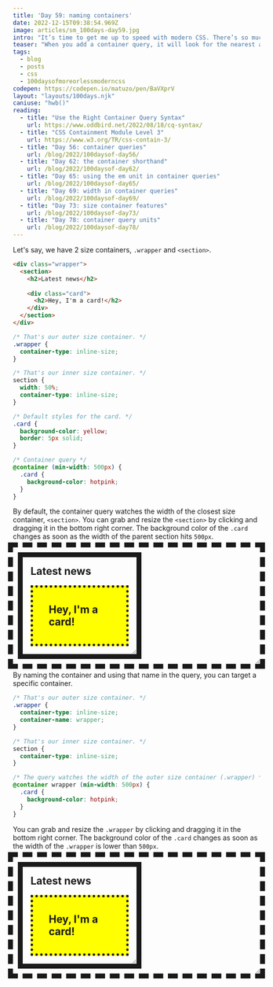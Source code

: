 ```yaml
---
title: 'Day 59: naming containers'
date: 2022-12-15T09:38:54.969Z
image: articles/sm_100days-day59.jpg
intro: "It’s time to get me up to speed with modern CSS. There’s so much new in CSS that I know too little about. To change that I’ve started [#100DaysOfMoreOrLessModernCSS](/blog/2022/100-days-of-more-or-less-modern-css/). Why more or less modern CSS? Because some topics will be about cutting-edge features, while other stuff has been around for quite a while already, but I just have little to no experience with it."
teaser: "When you add a container query, it will look for the nearest ancestor container, by default. If you have multiple nested containers or if you just want to make sure that your query uses the right container, you can name containers and query them specifically."
tags:
  - blog
  - posts
  - css
  - 100daysofmoreorlessmoderncss
codepen: https://codepen.io/matuzo/pen/BaVXprV
layout: "layouts/100days.njk"
caniuse: "hwb()"
reading:
  - title: "Use the Right Container Query Syntax"
    url: https://www.oddbird.net/2022/08/18/cq-syntax/
  - title: "CSS Containment Module Level 3"
    url: https://www.w3.org/TR/css-contain-3/
  - title: "Day 56: container queries"
    url: /blog/2022/100daysof-day56/
  - title: "Day 62: the container shorthand"
    url: /blog/2022/100daysof-day62/
  - title: "Day 65: using the em unit in container queries"
    url: /blog/2022/100daysof-day65/
  - title: "Day 69: width in container queries"
    url: /blog/2022/100daysof-day69/
  - title: "Day 73: size container features"
    url: /blog/2022/100daysof-day73/
  - title: "Day 78: container query units"
    url: /blog/2022/100daysof-day78/
---
```

Let's say, we have 2 size containers, `.wrapper`  and `<section>`.

```html
<div class="wrapper">
  <section>
    <h2>Latest news</h2>
    
    <div class="card">
      <h2>Hey, I'm a card!</h2>
    </div>
  </section>
</div>
```

```css
/* That's our outer size container. */
.wrapper {
  container-type: inline-size;
}

/* That's our inner size container. */
section {
  width: 50%;
  container-type: inline-size;
}

/* Default styles for the card. */
.card {
  background-color: yellow;
  border: 5px solid;
}

/* Container query */
@container (min-width: 500px) {
  .card {
    background-color: hotpink;
  }
}
```

<style>
  [data-sample] .wrapper {
    container-type: inline-size;
    outline: 10px dashed;
    padding: 20px;
        resize: horizontal;
    overflow: auto;
  }

  [data-sample].sample2 .wrapper {
    container-name: wrapper;
  }

  [data-sample] section {
    width: 50%;
    container-type: inline-size;
    outline: 10px solid;
    resize: horizontal;
    overflow: auto;
  }

  [data-sample] .card {
    background-color: yellow;
    border: 5px solid;
    padding: 1rem;
    margin: 1rem;
  }

  [data-sample] h2 {
     margin: 1rem;
  }

  [data-sample] .card h2 {
    background: none;
  }


  @container (min-width: 500px) {
    [data-sample] .card {
      background-color: hotpink;
    }
  }

  @media (min-width: 500px) {
    [data-sample] .card {
      border-style: dotted;
    }
  }


@container wrapper (min-width: 500px) {
  .sample2 .card {
    background-color: hotpink;
  }
}
</style>

By default, the container query watches the width of the closest size container, `<section>`. You can grab and resize the `<section>` by clicking and dragging it in the bottom right corner. The background color of the `.card` changes as soon as the width of the parent section hits `500px`.

<div data-sample="demo">
<div class="wrapper">
<section>
<h2>Latest news</h2>

<div class="card">
<h2>Hey, I'm a card!</h2>
</div>
</section>
</div>
</div>

By naming the container and using that name in the query, you can target a specific container.

```css
/* That's our outer size container. */
.wrapper {
  container-type: inline-size;
  container-name: wrapper;
}

/* That's our inner size container. */
section {
  container-type: inline-size;
}

/* The query watches the width of the outer size container (.wrapper) */
@container wrapper (min-width: 500px) {
  .card {
    background-color: hotpink;
  }
}
```

You can grab and resize the `.wrapper` by clicking and dragging it in the bottom right corner. The background color of the `.card` changes as soon as the width of the `.wrapper` is lower than `500px`.

<div data-sample="demo" class="sample2">
<div class="wrapper">
<section>
<h2>Latest news</h2>

<div class="card">
<h2>Hey, I'm a card!</h2>
</div>
</section>
</div>
</div>